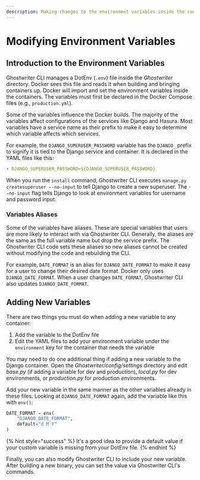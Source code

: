```yaml
---
description: Making changes to the environment variables inside the containers
---
```


# Modifying Environment Variables

## Introduction to the Environment Variables

Ghostwriter CLI manages a DotEnv (`.env`) file inside the _Ghostwriter_ directory. Docker sees this file and reads it when building and bringing containers up. Docker will import and set the environment variables inside the containers. The variables must first be declared in the Docker Compose files (e.g., `production.yml`).

Some of the variables influence the Docker builds. The majority of the variables affect configurations of the services like Django and Hasura. Most variables have a service name as their prefix to make it easy to determine which variable affects which services.

For example, the `DJANGO_SUPERUSER_PASSWORD` variable has the `DJANGO_` prefix to signify it is tied to the Django service and container. It is declared in the YAML files like this:

```yaml
- DJANGO_SUPERUSER_PASSWORD=${DJANGO_SUPERUSER_PASSWORD}
```

When you run the `install` command, Ghostwriter CLI executes `manage.py createsuperuser --no-input` to tell Django to create a new superuser. The `--no-input` flag tells Django to look at environment variables for username and password input.

### Variables Aliases

Some of the variables have aliases. These are special variables that users are more likely to interact with via Ghostwriter CLI. Generally, the aliases are the same as the full variable name but drop the service prefix. The Ghostwriter CLI code sets these aliases so new aliases cannot be created without modifying the code and rebuilding the CLI.

For example, `DATE_FORMAT` is an alias for `DJANGO_DATE_FORMAT` to make it easy for a user to change their desired date format. Docker only uses  `DJANGO_DATE_FORMAT`. When a user changes `DATE_FORMAT`, Ghostwriter CLI also updates `DJANGO_DATE_FORMAT`.

## Adding New Variables

There are two things you must do when adding a new variable to any container:

1. Add the variable to the DotEnv file
2. Edit the YAML files to add your environment variable under the `environment` key for the container that needs the variable

You may need to do one additional thing if adding a new variable to the Django container. Open the _Ghostwriter/config/settings_ directory and edit _base.py_ (if adding a variable for dev and production), _local.py_ for dev environments, or _production.py_ for production environments.

Add your new variable in the same manner as the other variables already in these files. Looking at `DJANGO_DATE_FORMAT` again, add the variable like this with `env()`:

```python
DATE_FORMAT = env(
    "DJANGO_DATE_FORMAT",
    default="d M Y"
)
```

{% hint style="success" %}
It's a good idea to provide a default value if your custom variable is missing from your DotEnv file.
{% endhint %}

Finally, you can also modify Ghostwriter CLI to include your new variable. After building a new binary, you can set the value via Ghostwriter CLI's commands.
